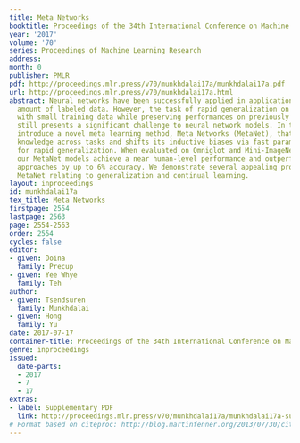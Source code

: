 ```yaml
---
title: Meta Networks
booktitle: Proceedings of the 34th International Conference on Machine Learning
year: '2017'
volume: '70'
series: Proceedings of Machine Learning Research
address: 
month: 0
publisher: PMLR
pdf: http://proceedings.mlr.press/v70/munkhdalai17a/munkhdalai17a.pdf
url: http://proceedings.mlr.press/v70/munkhdalai17a.html
abstract: Neural networks have been successfully applied in applications with a large
  amount of labeled data. However, the task of rapid generalization on new concepts
  with small training data while preserving performances on previously learned ones
  still presents a significant challenge to neural network models. In this work, we
  introduce a novel meta learning method, Meta Networks (MetaNet), that learns a meta-level
  knowledge across tasks and shifts its inductive biases via fast parameterization
  for rapid generalization. When evaluated on Omniglot and Mini-ImageNet benchmarks,
  our MetaNet models achieve a near human-level performance and outperform the baseline
  approaches by up to 6% accuracy. We demonstrate several appealing properties of
  MetaNet relating to generalization and continual learning.
layout: inproceedings
id: munkhdalai17a
tex_title: Meta Networks
firstpage: 2554
lastpage: 2563
page: 2554-2563
order: 2554
cycles: false
editor:
- given: Doina
  family: Precup
- given: Yee Whye
  family: Teh
author:
- given: Tsendsuren
  family: Munkhdalai
- given: Hong
  family: Yu
date: 2017-07-17
container-title: Proceedings of the 34th International Conference on Machine Learning
genre: inproceedings
issued:
  date-parts:
  - 2017
  - 7
  - 17
extras:
- label: Supplementary PDF
  link: http://proceedings.mlr.press/v70/munkhdalai17a/munkhdalai17a-supp.pdf
# Format based on citeproc: http://blog.martinfenner.org/2013/07/30/citeproc-yaml-for-bibliographies/
---
```

